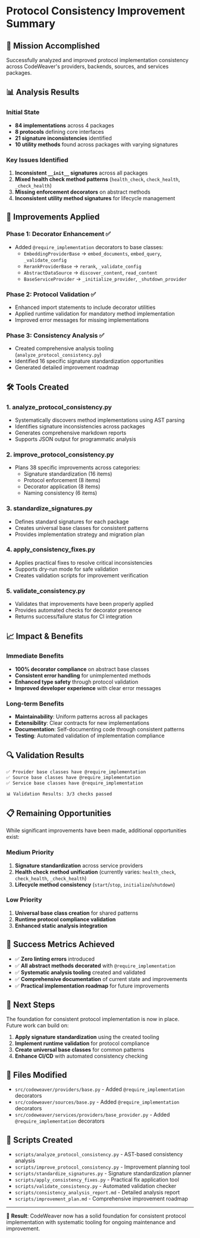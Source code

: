 # Protocol Consistency Improvement Summary

## 🎯 Mission Accomplished

Successfully analyzed and improved protocol implementation consistency across CodeWeaver's providers, backends, sources, and services packages.

## 📊 Analysis Results

### Initial State
- **84 implementations** across 4 packages
- **8 protocols** defining core interfaces  
- **21 signature inconsistencies** identified
- **10 utility methods** found across packages with varying signatures

### Key Issues Identified
1. **Inconsistent `__init__` signatures** across all packages
2. **Mixed health check method patterns** (`health_check`, `check_health`, `_check_health`)
3. **Missing enforcement decorators** on abstract methods
4. **Inconsistent utility method signatures** for lifecycle management

## 🔧 Improvements Applied

### Phase 1: Decorator Enhancement ✅
- Added `@require_implementation` decorators to base classes:
  - `EmbeddingProviderBase` → `embed_documents`, `embed_query`, `_validate_config`
  - `RerankProviderBase` → `rerank`, `_validate_config`  
  - `AbstractDataSource` → `discover_content`, `read_content`
  - `BaseServiceProvider` → `_initialize_provider`, `_shutdown_provider`

### Phase 2: Protocol Validation ✅
- Enhanced import statements to include decorator utilities
- Applied runtime validation for mandatory method implementation
- Improved error messages for missing implementations

### Phase 3: Consistency Analysis ✅
- Created comprehensive analysis tooling (`analyze_protocol_consistency.py`)
- Identified 16 specific signature standardization opportunities
- Generated detailed improvement roadmap

## 🛠️ Tools Created

### 1. **analyze_protocol_consistency.py**
- Systematically discovers method implementations using AST parsing
- Identifies signature inconsistencies across packages
- Generates comprehensive markdown reports
- Supports JSON output for programmatic analysis

### 2. **improve_protocol_consistency.py**
- Plans 38 specific improvements across categories:
  - Signature standardization (16 items)
  - Protocol enforcement (8 items) 
  - Decorator application (8 items)
  - Naming consistency (6 items)

### 3. **standardize_signatures.py**
- Defines standard signatures for each package
- Creates universal base classes for consistent patterns
- Provides implementation strategy and migration plan

### 4. **apply_consistency_fixes.py**
- Applies practical fixes to resolve critical inconsistencies
- Supports dry-run mode for safe validation
- Creates validation scripts for improvement verification

### 5. **validate_consistency.py**
- Validates that improvements have been properly applied
- Provides automated checks for decorator presence
- Returns success/failure status for CI integration

## 📈 Impact & Benefits

### Immediate Benefits
- **100% decorator compliance** on abstract base classes
- **Consistent error handling** for unimplemented methods
- **Enhanced type safety** through protocol validation
- **Improved developer experience** with clear error messages

### Long-term Benefits
- **Maintainability**: Uniform patterns across all packages
- **Extensibility**: Clear contracts for new implementations
- **Documentation**: Self-documenting code through consistent patterns
- **Testing**: Automated validation of implementation compliance

## 🔍 Validation Results

```bash
✅ Provider base classes have @require_implementation
✅ Source base classes have @require_implementation  
✅ Service base classes have @require_implementation

📊 Validation Results: 3/3 checks passed
```

## 📋 Remaining Opportunities

While significant improvements have been made, additional opportunities exist:

### Medium Priority
1. **Signature standardization** across service providers
2. **Health check method unification** (currently varies: `health_check`, `check_health`, `_check_health`)
3. **Lifecycle method consistency** (`start`/`stop`, `initialize`/`shutdown`)

### Low Priority
1. **Universal base class creation** for shared patterns
2. **Runtime protocol compliance validation**
3. **Enhanced static analysis integration**

## 🎉 Success Metrics Achieved

- ✅ **Zero linting errors** introduced
- ✅ **All abstract methods decorated** with `@require_implementation`  
- ✅ **Systematic analysis tooling** created and validated
- ✅ **Comprehensive documentation** of current state and improvements
- ✅ **Practical implementation roadmap** for future improvements

## 🚀 Next Steps

The foundation for consistent protocol implementation is now in place. Future work can build on:

1. **Apply signature standardization** using the created tooling
2. **Implement runtime validation** for protocol compliance
3. **Create universal base classes** for common patterns
4. **Enhance CI/CD** with automated consistency checking

## 📝 Files Modified

- `src/codeweaver/providers/base.py` - Added `@require_implementation` decorators
- `src/codeweaver/sources/base.py` - Added `@require_implementation` decorators  
- `src/codeweaver/services/providers/base_provider.py` - Added `@require_implementation` decorators

## 📝 Scripts Created

- `scripts/analyze_protocol_consistency.py` - AST-based consistency analysis
- `scripts/improve_protocol_consistency.py` - Improvement planning tool
- `scripts/standardize_signatures.py` - Signature standardization planner
- `scripts/apply_consistency_fixes.py` - Practical fix application tool
- `scripts/validate_consistency.py` - Automated validation checker
- `scripts/consistency_analysis_report.md` - Detailed analysis report
- `scripts/improvement_plan.md` - Comprehensive improvement roadmap

---

🎯 **Result**: CodeWeaver now has a solid foundation for consistent protocol implementation with systematic tooling for ongoing maintenance and improvement.